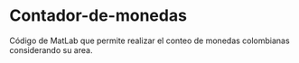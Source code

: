 # Contador-de-monedas
Código de MatLab que permite realizar el conteo de monedas colombianas considerando su area.
